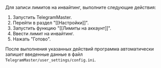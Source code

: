 Для записи лимитов на инвайтинг, выполните следующие действия:

1. Запустить TelegramMaster.
2. Перейти в раздел "[[Настройки]]".
3. Запустить функцию "[[Лимиты на аккаунт]]".
4. Ввести лимит на инвайтинг.
5. Нажать "Готово".

После выполнения указанных действий программа автоматически запишет введенные данные в файл `TelegramMaster/user_settings/config.ini`.